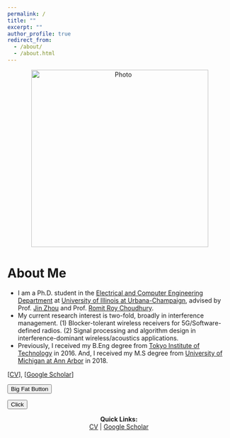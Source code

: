 ```yaml
---
permalink: /
title: ""
excerpt: ""
author_profile: true
redirect_from: 
  - /about/
  - /about.html
---
```


<p align="center">
  <img src="https://seoyumyum.github.io/files/ASPIRE_KAIST_flip.jpg?raw=true" alt="Photo" style="width: 400px;"/> 
</p>

# About Me
* I am a Ph.D. student in the [Electrical and Computer Engineering Department](https://ece.illinois.edu/) at [University of Illinois at Urbana-Champaign](https://illinois.edu/), advised by Prof. [Jin Zhou](https://ece.illinois.edu/about/directory/faculty/jinzhou) and Prof. [Romit Roy Choudhury](https://croy.web.engr.illinois.edu/). 
* My current research interest is two-fold, broadly in interference management. 
(1) Blocker-tolerant wireless receivers for 5G/Software-defined radios. (2) Signal processing and algorithm design in interference-dominant wireless/acoustics applications.
* Previously, I received my B.Eng degree from [Tokyo Institute of Technology](https://www.titech.ac.jp/english/) in 2016. And, I received my M.S degree from [University of Michigan at Ann Arbor](https://umich.edu/) in 2018. 


[[CV]()], [[Google Scholar]()]

<button class="button-save large">Big Fat Button</button>

<button onclick="window.location.href='https://bing.com';">Click</button>



<p align="center">
  <b>Quick Links:</b><br>
  <a href="http://lantaoyu.com/files/lantaoyu_cv.pdf">CV</a> |
  <a href="https://scholar.google.com/citations?user=Ixg9n-EAAAAJ&hl=en">Google Scholar</a> 
  <br><br>
</p>




